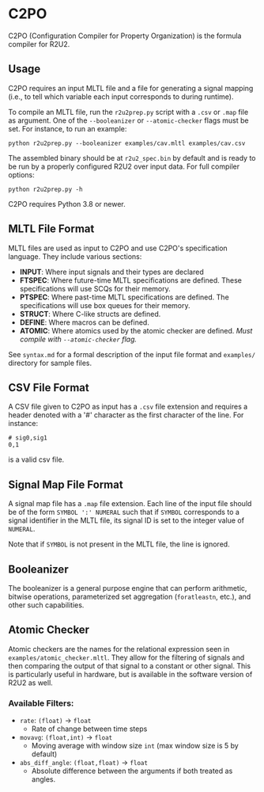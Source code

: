 # C2PO

C2PO (Configuration Compiler for Property Organization) is the formula compiler for R2U2.

## Usage

C2PO requires an input MLTL file and a file for generating a signal mapping (i.e., to tell which variable each input corresponds to during runtime).

To compile an MLTL file, run the `r2u2prep.py` script with a `.csv` or `.map` file as argument. One of the `--booleanizer` or `--atomic-checker` flags must be set. For instance, to run an example:

    python r2u2prep.py --booleanizer examples/cav.mltl examples/cav.csv 

The assembled binary should be at `r2u2_spec.bin` by default and is ready to be run by a properly configured R2U2 over input data. For full compiler options:

    python r2u2prep.py -h

C2PO requires Python 3.8 or newer.

## MLTL File Format

MLTL files are used as input to C2PO and use C2PO's specification language. They include various sections: 

- **INPUT**: Where input signals and their types are declared
- **FTSPEC**: Where future-time MLTL specifications are defined. These specifications will use SCQs for their memory.
- **PTSPEC**: Where past-time MLTL specifications are defined. The specifications will use box queues for their memory.
- **STRUCT**: Where C-like structs are defined.
- **DEFINE**: Where macros can be defined.
- **ATOMIC**: Where atomics used by the atomic checker are defined. *Must compile with `--atomic-checker` flag.*

See `syntax.md` for a formal description of the input file format and `examples/` directory for sample files.

## CSV File Format

A CSV file given to C2PO as input has a `.csv` file extension and requires a header denoted with a '#' character as the first character of the line. For instance:

    # sig0,sig1
    0,1

is a valid csv file.

## Signal Map File Format

A signal map file has a `.map` file extension. Each line of the input file should be of the form `SYMBOL ':' NUMERAL` such that if `SYMBOL` corresponds to a signal identifier in the MLTL file, its signal ID is set to the integer value of `NUMERAL`.

Note that if `SYMBOL` is not present in the MLTL file, the line is ignored.

## Booleanizer

The booleanizer is a general purpose engine that can perform arithmetic, bitwise operations, parameterized set aggregation (`foratleastn`, etc.), and other such capabilities. 

## Atomic Checker

Atomic checkers are the names for the relational expression seen in `examples/atomic_checker.mltl`. They allow for the filtering of signals and then comparing the output of that signal to a constant or other signal. This is particularly useful in hardware, but is available in the software version of R2U2 as well.

### Available Filters:

- `rate`: `(float)` -> `float`
    - Rate of change between time steps
- `movavg`: `(float,int)` -> `float`
    - Moving average with window size `int` (max window size is 5 by default)
- `abs_diff_angle`: `(float,float)` -> `float`
    - Absolute difference between the arguments if both treated as angles.
